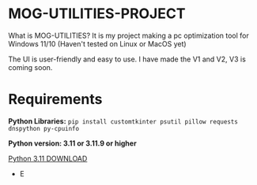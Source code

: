 # MOG-UTILITIES-PROJECT

What is MOG-UTILITIES? It is my project making a pc optimization tool for Windows 11/10 (Haven't tested on Linux or MacOS yet)

The UI is user-friendly and easy to use. I have made the V1 and V2, V3 is coming soon.

# Requirements
**Python Libraries:** ```pip install customtkinter psutil pillow requests dnspython py-cpuinfo```

**Python version: 3.11 or 3.11.9 or higher**

[Python 3.11 DOWNLOAD](https://apps.microsoft.com/detail/9nrwmjp3717k?hl=en-US&gl=US)


- E
